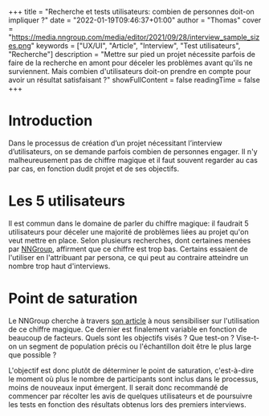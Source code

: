 +++
title = "Recherche et tests utilisateurs: combien de personnes doit-on impliquer ?"
date = "2022-01-19T09:46:37+01:00"
author = "Thomas"
cover = "https://media.nngroup.com/media/editor/2021/09/28/interview_sample_sizes.png"
keywords = ["UX/UI", "Article", "Interview", "Test utilisateurs", "Recherche"]
description = "Mettre sur pied un projet nécessite parfois de faire de la recherche en amont pour déceler les problèmes avant qu'ils ne surviennent. Mais combien d'utilisateurs doit-on prendre en compte pour avoir un résultat satisfaisant ?"
showFullContent = false
readingTime = false
+++

# Introduction

Dans le processus de création d’un projet nécessitant l’interview d’utilisateurs, on se demande parfois combien de personnes engager. Il n'y malheureusement pas de chiffre magique et il faut souvent regarder au cas par cas, en fonction dudit projet et de ses objectifs.

# Les 5 utilisateurs

Il est commun dans le domaine de parler du chiffre magique: il faudrait 5 utilisateurs pour déceler une majorité de problèmes liées au projet qu'on veut mettre en place. Selon plusieurs recherches, dont certaines menées par [NNGroup](https://www.nngroup.com), affirment que ce chiffre est trop bas. Certains essaient de l'utiliser en l'attribuant par persona, ce qui peut au contraire atteindre un nombre trop haut d'interviews.

# Point de saturation

Le NNGroup cherche à travers [son article](https://www.nngroup.com/articles/interview-sample-size/) à nous sensibiliser sur l'utilisation de ce chiffre magique. Ce dernier est finalement variable en fonction de beaucoup de facteurs. Quels sont les objectifs visés ? Que test-on ? Vise-t-on un segment de population précis ou l'échantillon doit être le plus large que possible ?

L'objectif est donc plutôt de déterminer le point de saturation, c'est-à-dire le moment où plus le nombre de participants sont inclus dans le processus, moins de nouveaux input émergent. Il serait donc recommandé de commencer par récolter les avis de quelques utilisateurs et de poursuivre les tests en fonction des résultats obtenus lors des premiers interviews.